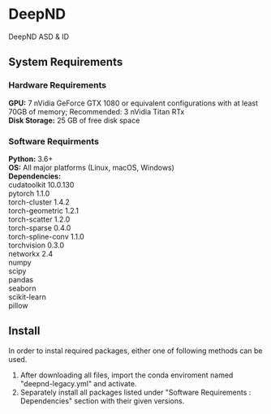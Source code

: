 # DeepND
DeepND ASD &amp; ID 

## System Requirements
### Hardware Requirements

<b>GPU:</b> 7 nVidia GeForce GTX 1080 or equivalent configurations with at least 70GB of memory;  Recommended: 3 nVidia Titan RTx<br/>
<b>Disk Storage:</b> 25 GB of free disk space

### Software Requirments
<b>Python:</b> 3.6+<br/>
<b>OS:</b> All major platforms (Linux, macOS, Windows)<br/>
<b>Dependencies:</b><br/>
cudatoolkit               10.0.130<br/>
pytorch                   1.1.0<br/>
torch-cluster             1.4.2<br/>
torch-geometric           1.2.1<br/>
torch-scatter             1.2.0<br/>
torch-sparse              0.4.0<br/>
torch-spline-conv         1.1.0<br/>
torchvision               0.3.0<br/>
networkx                  2.4<br/>
numpy<br/>
scipy<br/>
pandas<br/>
seaborn<br/>
scikit-learn<br/>
pillow<br/>

## Install

In order to instal required packages, either one of following methods can be used. 
1. After downloading all files, import the conda enviroment named "deepnd-legacy.yml" and activate.
2. Separately install all packages listed under "Software Requirements : Dependencies" section with their given versions. 

